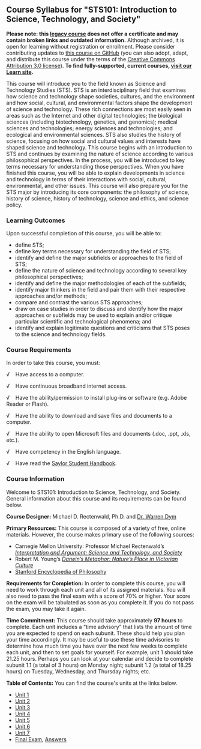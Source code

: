Course Syllabus for "STS101: Introduction to Science, Technology, and Society"
------------------------------------------------------------------------------

**Please note: this [legacy course](https://sayloracademy.zendesk.com/hc/en-us/articles/206089967) does not offer a certificate and may contain 
broken links and outdated information.** Although archived, it is open 
for learning without registration or enrollment. Please consider contributing 
updates to [this course on GitHub](https://github.com/saylordotorg/course_sts101) 
(you can also adopt, adapt, and distribute this course under the terms of 
the [Creative Commons Attribution 3.0 license](http://creativecommons.org/licenses/by/3.0/)). **To find fully-supported, current courses, [visit our 
Learn site](https://learn.saylor.org).**

This course will introduce you to the field known as Science and
Technology Studies (STS). STS is an interdisciplinary field that
examines how science and technology shape societies, cultures, and the
environment and how social, cultural, and environmental factors shape
the development of science and technology. These rich connections are
most easily seen in areas such as the Internet and other digital
technologies; the biological sciences (including biotechnology,
genetics, and genomics); medical sciences and technologies; energy
sciences and technologies; and ecological and environmental sciences.
STS also studies the history of science, focusing on how social and
cultural values and interests have shaped science and technology. This
course begins with an introduction to STS and continues by examining the
nature of science according to various philosophical perspectives. In
the process, you will be introduced to key terms necessary for
understanding those perspectives. When you have finished this course,
you will be able to explain developments in science and technology in
terms of their interactions with social, cultural, environmental, and
other issues. This course will also prepare you for the STS major by
introducing its core components: the philosophy of science, history of
science, history of technology, science and ethics, and science policy.

### Learning Outcomes

Upon successful completion of this course, you will be able to:  

-   define STS;
-   define key terms necessary for understanding the field of STS;
-   identify and define the major subfields or approaches to the field
    of STS;
-   define the nature of science and technology according to several key
    philosophical perspectives;
-   identify and define the major methodologies of each of the
    subfields;
-   identify major thinkers in the field and pair them with their
    respective approaches and/or methods;
-   compare and contrast the various STS approaches;
-   draw on case studies in order to discuss and identify how the major
    approaches or subfields may be used to explain and/or critique
    particular scientific and technological phenomena; and
-   identify and explain legitimate questions and criticisms that STS
    poses to the science and technology fields.

### Course Requirements

In order to take this course, you must:  
  
 √    Have access to a computer.  
  
 √    Have continuous broadband internet access.  
  
 √    Have the ability/permission to install plug-ins or software (e.g.
Adobe Reader or Flash).  
  
 √    Have the ability to download and save files and documents to a
computer.  
  
 √    Have the ability to open Microsoft files and documents (.doc,
.ppt, .xls, etc.).  
  
 √    Have competency in the English language.  
  
 √    Have read the [Saylor Student
Handbook](http://www.saylor.org/site/wp-content/uploads/2012/05/Saylor-StudentHandbook.pdf).

### Course Information

Welcome to STS101: Introduction to Science, Technology, and Society.
General information about this course and its requirements can be found
below.  
  
 **Course Designer:** Michael D. Rectenwald, Ph.D. and [Dr. Warren
Dym](http://www.saylor.org/faculty-a-g/#DrWarrenDym)  
  
 **Primary Resources:** This course is composed of a variety of free,
online materials. However, the course makes primary use of the following
sources:  

-   Carnegie Mellon University: Professor Michael Rectenwald’s
    *[Interpretation and Argument: Science and Technology, and
    Society](http://www.cs.cmu.edu/~mdr2/classes/76_101_D_Fall_04/)*
-   Robert M. Young’s *[Darwin’s Metaphor: Nature’s Place in Victorian
    Culture](http://human-nature.com/dm/dar.html)*
-   [Stanford Encyclopedia of Philosophy](http://plato.stanford.edu/)

**Requirements for Completion:** In order to complete this course, you
will need to work through each unit and all of its assigned materials.
You will also need to pass the final exam with a score of 70% or higher.
Your score on the exam will be tabulated as soon as you complete it. If
you do not pass the exam, you may take it again.  
  
 **Time Commitment:** This course should take approximately **97 hours**
to complete. Each unit includes a “time advisory” that lists the amount
of time you are expected to spend on each subunit. These should help you
plan your time accordingly. It may be useful to use these time
advisories to determine how much time you have over the next few weeks
to complete each unit, and then to set goals for yourself. For example,
unit 1 should take 21.25 hours. Perhaps you can look at your calendar
and decide to complete subunit 1.1 (a total of 3 hours) on Monday night;
subunit 1.2 (a total of 18.25 hours) on Tuesday, Wednesday, and Thursday
nights; etc.  
  
**Table of Contents:** You can find the course's units at the links below.

- [Unit 1](https://legacy.saylor.org/sts101/Unit01/)
- [Unit 2](https://legacy.saylor.org/sts101/Unit02/)
- [Unit 3](https://legacy.saylor.org/sts101/Unit03/)
- [Unit 4](https://legacy.saylor.org/sts101/Unit04/)
- [Unit 5](https://legacy.saylor.org/sts101/Unit05/)
- [Unit 6](https://legacy.saylor.org/sts101/Unit06/)
- [Unit 7](https://legacy.saylor.org/sts101/Unit07/)
- [Final Exam](http://saylordotorg.github.io/LegacyExams/ELECTIVES/STS101/STS101-FinalExam.html), [Answers](http://saylordotorg.github.io/LegacyExams/ELECTIVES/STS101/STS101-FinalExam-Answers.html)
